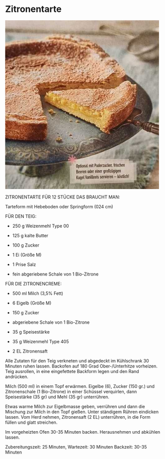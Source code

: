 # Zitronentarte

![](../_bilder/Zitronentarte.jpg)

ZITRONENTARTE FÜR 12 STÜCKE DAS BRAUCHT MAN:

Tarteform mit Hebeboden oder Springform (024 cm)

FÜR DEN TEIG:

- 250 g Weizenmehl Type 00

- 125 g kalte Butter

- 100 g Zucker 

- 1 Ei (Größe M)

- 1 Prise Salz

- fein abgeriebene Schale von 1 Bio-Zitrone

FÜR DIE ZITRONENCREME:

- 500 ml Milch (3,5% Fett)

- 6 Eigelb (Größe M)

- 150 g Zucker 

- abgeriebene Schale von 1 Bio-Zitrone

- 35 g Speisestärke 

- 35 g Weizenmehl Type 405

- 2 EL Zitronensaft

Alle Zutaten für den Teig verkneten und abgedeckt im Kühlschrank 30 Minuten ruhen lassen. Backofen auf 180 Grad Ober-/Unterhitze vorheizen. Teig ausrollen, in eine eingefettete Backform legen und den Rand andrücken.

Milch (500 ml)  in einem Topf erwärmen. Eigelbe (6), Zucker (150 gr.) und Zitronenschale (1 Bio-Zitrone) in einer Schüssel verquirlen, dann Speisestärke (35 gr) und Mehl (35 gr) unterrühren. 

Etwas warme Milch zur Eigelbmasse geben, verrühren und dann die Mischung zur Milch in den Topf gießen. Unter ständigem Rühren eindicken lassen. Vom Herd nehmen, Zitronensaft (2 EL) unterrühren, in die Form füllen und glatt streichen. 

Im vorgeheizten Ofen 30-35 Minuten backen. Herausnehmen und abkühlen lassen.

Zubereitungszeit: 25 Minuten, Wartezeit: 30 Minuten Backzeit: 30-35 Minuten
